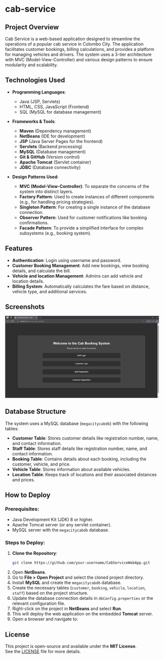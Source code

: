 # cab-service

## Project Overview
Cab Service is a web-based application designed to streamline the operations of a popular cab service in Colombo City. The application facilitates customer bookings, billing calculations, and provides a platform for managing vehicles and drivers. The system uses a 3-tier architecture with MVC (Model-View-Controller) and various design patterns to ensure modularity and scalability.

## Technologies Used

- **Programming Languages**:  
  - Java (JSP, Servlets)
  - HTML, CSS, JavaScript (Frontend)
  - SQL (MySQL for database management)

- **Frameworks & Tools**:  
  - **Maven** (Dependency management)
  - **NetBeans** (IDE for development)
  - **JSP** (Java Server Pages for the frontend)
  - **Servlets** (Backend processing)
  - **MySQL** (Database management)
  - **Git & GitHub** (Version control)
  - **Apache Tomcat** (Servlet container)
  - **JDBC** (Database connectivity)
  
- **Design Patterns Used**:
  - **MVC (Model-View-Controller)**: To separate the concerns of the system into distinct layers.
  - **Factory Pattern**: Used to create instances of different components (e.g., for handling pricing strategies).
  - **Singleton Pattern**: For creating a single instance of the database connection.
  - **Observer Pattern**: Used for customer notifications like booking confirmations.
  - **Facade Pattern**: To provide a simplified interface for complex subsystems (e.g., booking system).

## Features

- **Authentication**: Login using username and password.
- **Customer Booking Management**: Add new bookings, view booking details, and calculate the bill.
- **Vehicle and location Management**: Admins can add vehicle and location details.
- **Billing System**: Automatically calculates the fare based on distance, vehicle type, and additional services.


## Screenshots
![image](./Readme-src/1.png)

## Database Structure

The system uses a MySQL database (`megacitycabdb`) with the following tables:

- **Customer Table**: Stores customer details like registration number, name, and contact information.
- **Staff Table**: Stores staff details like registration number, name, and contact information.
- **Booking Table**: Contains details about each booking, including the customer, vehicle, and price.
- **Vehicle Table**: Stores information about available vehicles.
- **Location Table**: Keeps track of locations and their associated distances and prices.

## How to Deploy

### Prerequisites:
- Java Development Kit (JDK) 8 or higher.
- Apache Tomcat server (or any servlet container).
- MySQL server with the `megacitycabdb` database.

### Steps to Deploy:

1. **Clone the Repository**:
    ```sh
    git clone https://github.com/your-username/CabServiceWebApp.git
    ```
1. Open **NetBeans**.
2. Go to **File > Open Project** and select the cloned project directory.
3. Install **MySQL** and create the `megacitycabdb` database.
4. Create the necessary tables (`customer`, `booking`, `vehicle`, `location`, `staff`) based on the project structure.
5. Update the database connection details in `dbConfig.properties` or the relevant configuration file.
6. Right-click on the project in **NetBeans** and select **Run**.
7. This will deploy the web application on the embedded **Tomcat** server.
8. Open a browser and navigate to:  

## License

This project is open-source and available under the **MIT License**.  
See the [LICENSE](LICENSE) file for more details.
